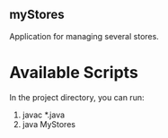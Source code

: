 ## myStores
Application for managing several stores.

# Available Scripts
In the project directory, you can run:

1. javac *.java
2. java MyStores
